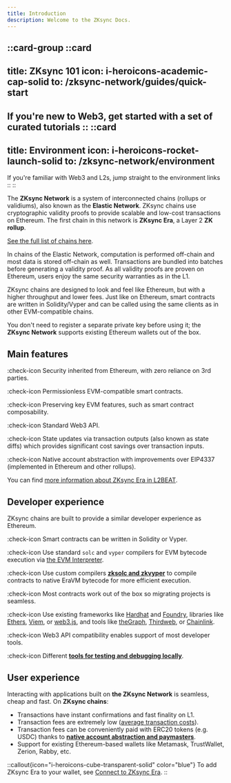 ```yaml
---
title: Introduction
description: Welcome to the ZKsync Docs.
---
```


::card-group
  ::card
  ---
  title: ZKsync 101
  icon: i-heroicons-academic-cap-solid
  to: /zksync-network/guides/quick-start
  ---
  If you're new to Web3, get started with a set of curated tutorials
  ::
  ::card
  ---
  title: Environment
  icon: i-heroicons-rocket-launch-solid
  to: /zksync-network/environment
  ---
  If you're familiar with Web3 and L2s, jump straight to the environment links
  ::
::

The **ZKsync Network** is a system of interconnected chains (rollups or validiums), also known as the **Elastic Network**.
ZKsync chains use cryptographic validity proofs to provide scalable and low-cost transactions on Ethereum.
The first chain in this network is **ZKsync Era**, a Layer 2
**ZK rollup**.

[See the full list of chains here](/zksync-network/environment).

In chains of the Elastic Network, computation is performed off-chain and most data is stored off-chain as well.
Transactions are bundled into batches before generating a validity proof.
As all validity proofs are proven on Ethereum, users enjoy the same security
warranties as in the L1.

ZKsync chains are designed to look and feel like Ethereum, but with a higher throughput and lower fees.
Just like on Ethereum, smart contracts are written in Solidity/Vyper and can be called using the same clients as in
other EVM-compatible chains.

You don't need to register a separate private key before using it;
the **ZKsync Network** supports existing Ethereum wallets out of the box.

## Main features
:check-icon Security inherited from Ethereum, with zero reliance on 3rd parties.

:check-icon Permissionless EVM-compatible smart contracts.

:check-icon Preserving key EVM features, such as smart contract composability.

:check-icon Standard Web3 API.

:check-icon State updates via transaction outputs (also known as state diffs) which provides significant cost savings
over transaction inputs.

:check-icon Native account abstraction with improvements over EIP4337 (implemented in Ethereum and other rollups).

You can find [more information about ZKsync Era in L2BEAT](https://l2beat.com/scaling/projects/zksync-era#stage).

## Developer experience

ZKsync chains are built to provide a similar developer experience as Ethereum.

:check-icon Smart contracts can be written in Solidity or Vyper.

:check-icon Use standard `solc` and `vyper` compilers for EVM bytecode execution via [the EVM Interpreter](../zksync-network/unique-features/evm-interpreter/evm-interpreter).

:check-icon Use custom compilers **[zksolc and
zkvyper](/zksync-protocol/zksync-era/compiler/toolchain)** to compile contracts to native EraVM bytecode for more efficient execution.

:check-icon Most contracts work out of the box so migrating projects is seamless.

:check-icon Use existing frameworks
like [Hardhat](/zksync-network/tooling/hardhat) and [Foundry](/zksync-network/tooling/foundry), libraries like
[Ethers](https://docs.ethers.org/v6/), [Viem](https://viem.sh/zksync), or
[web3.js](https://docs.web3js.org/), and tools like [theGraph](https://thegraph.com/),
[Thirdweb](https://thirdweb.com/zksync), or
[Chainlink](https://docs.chain.link/data-feeds/price-feeds/addresses?network=zksync&page=1).

:check-icon Web3 API compatibility enables support of most developer tools.

:check-icon Different **[tools for testing and debugging
locally](/zksync-network/tooling/local-setup/)**.

## User experience

Interacting with applications built on **the ZKsync Network** is seamless, cheap and fast.
On **ZKsync chains**:

- Transactions have instant confirmations and fast finality on L1.
- Transaction fees are extremely low ([average transaction costs](https://www.growthepie.xyz/fundamentals/transaction-costs)).
- Transaction fees can be conveniently paid with ERC20 tokens (e.g. USDC) thanks to
  **[native account abstraction and paymasters](/zksync-protocol/zksync-era/account-abstraction)**.
- Support for existing Ethereum-based wallets like Metamask, TrustWallet, Zerion, Rabby, etc.

::callout{icon="i-heroicons-cube-transparent-solid" color="blue"}
To add ZKsync Era to your wallet, see [Connect to ZKsync Era](/zksync-network/environment/zksync-era).
::
